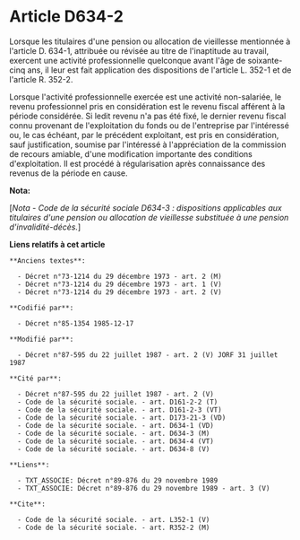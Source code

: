 # Article D634-2

Lorsque les titulaires d'une pension ou allocation de vieillesse mentionnée à l'article D. 634-1, attribuée ou révisée au
titre de l'inaptitude au travail, exercent une activité professionnelle quelconque avant l'âge de soixante-cinq ans, il leur
est fait application des dispositions de l'article L. 352-1 et de l'article R. 352-2. 

Lorsque l'activité professionnelle exercée est une activité non-salariée, le revenu professionnel pris en considération est
le revenu fiscal afférent à la période considérée. Si ledit revenu n'a pas été fixé, le dernier revenu fiscal connu provenant
de l'exploitation du fonds ou de l'entreprise par l'intéressé ou, le cas échéant, par le précédent exploitant, est pris en
considération, sauf justification, soumise par l'intéressé à l'appréciation de la commission de recours amiable, d'une
modification importante des conditions d'exploitation. Il est procédé à régularisation après connaissance des revenus de la
période en cause.

**Nota:**

[*Nota - Code de la sécurité sociale D634-3 : dispositions applicables aux titulaires d'une pension ou allocation de
vieillesse substituée à une pension d'invalidité-décès.*]

**Liens relatifs à cet article**

	**Anciens textes**:

	  - Décret n°73-1214 du 29 décembre 1973 - art. 2 (M)
	  - Décret n°73-1214 du 29 décembre 1973 - art. 1 (V)
	  - Décret n°73-1214 du 29 décembre 1973 - art. 2 (V)

	**Codifié par**:

	  - Décret n°85-1354 1985-12-17

	**Modifié par**:

	  - Décret n°87-595 du 22 juillet 1987 - art. 2 (V) JORF 31 juillet 1987

	**Cité par**:

	  - Décret n°87-595 du 22 juillet 1987 - art. 2 (V)
	  - Code de la sécurité sociale. - art. D161-2-2 (T)
	  - Code de la sécurité sociale. - art. D161-2-3 (VT)
	  - Code de la sécurité sociale. - art. D173-21-3 (VD)
	  - Code de la sécurité sociale. - art. D634-1 (VD)
	  - Code de la sécurité sociale. - art. D634-3 (M)
	  - Code de la sécurité sociale. - art. D634-4 (VT)
	  - Code de la sécurité sociale. - art. D634-8 (V)

	**Liens**:

	  - TXT_ASSOCIE: Décret n°89-876 du 29 novembre 1989
	  - TXT_ASSOCIE: Décret n°89-876 du 29 novembre 1989 - art. 3 (V)

	**Cite**:

	  - Code de la sécurité sociale. - art. L352-1 (V)
	  - Code de la sécurité sociale. - art. R352-2 (M)
